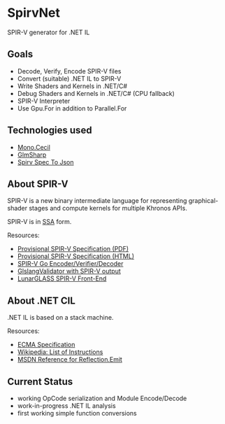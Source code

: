 # SpirvNet
SPIR-V generator for .NET IL

## Goals

* Decode, Verify, Encode SPIR-V files
* Convert (suitable) .NET IL to SPIR-V
* Write Shaders and Kernels in .NET/C#
* Debug Shaders and Kernels in .NET/C# (CPU fallback)
* SPIR-V Interpreter
* Use Gpu.For in addition to Parallel.For

## Technologies used

* [Mono.Cecil](http://www.mono-project.com/docs/tools+libraries/libraries/Mono.Cecil/)
* [GlmSharp](https://github.com/Philip-Trettner/GlmSharp)
* [Spirv Spec To Json](https://github.com/Philip-Trettner/SpirvSpecToJson)

## About SPIR-V

SPIR-V is a new binary intermediate language for representing graphical-shader stages and compute kernels for multiple Khronos APIs.

SPIR-V is in [SSA](http://en.wikipedia.org/wiki/Static_single_assignment_form) form.

Resources:
* [Provisional SPIR-V Specification (PDF)](https://www.khronos.org/registry/spir-v/specs/1.0/SPIRV.pdf)
* [Provisional SPIR-V Specification (HTML)](https://www.khronos.org/registry/spir-v/specs/1.0/SPIRV.html)
* [SPIR-V Go Encoder/Verifier/Decoder](https://github.com/jteeuwen/spirv)
* [GlslangValidator with SPIR-V output](https://www.khronos.org/opengles/sdk/tools/Reference-Compiler/)
* [LunarGLASS SPIR-V Front-End](http://www.lunarglass.org/)

## About .NET CIL

.NET IL is based on a stack machine.

Resources:
* [ECMA Specification](http://www.ecma-international.org/publications/files/ECMA-ST/ECMA-335.pdf)
* [Wikipedia: List of Instructions](https://en.wikipedia.org/wiki/List_of_CIL_instructions)
* [MSDN Reference for Reflection.Emit](https://msdn.microsoft.com/en-us/library/system.reflection.emit.opcodes_fields(v=vs.110).aspx)

## Current Status

* working OpCode serialization and Module Encode/Decode
* work-in-progress .NET IL analysis
* first working simple function conversions
